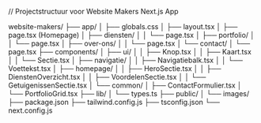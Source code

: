 // Projectstructuur voor Website Makers Next.js App

website-makers/
├── app/
│   ├── globals.css
│   ├── layout.tsx
│   ├── page.tsx (Homepage)
│   ├── diensten/
│   │   └── page.tsx
│   ├── portfolio/
│   │   └── page.tsx
│   ├── over-ons/
│   │   └── page.tsx
│   └── contact/
│       └── page.tsx
├── components/
│   ├── ui/
│   │   ├── Knop.tsx
│   │   ├── Kaart.tsx
│   │   └── Sectie.tsx
│   ├── navigatie/
│   │   ├── Navigatiebalk.tsx
│   │   └── Voettekst.tsx
│   ├── homepage/
│   │   ├── HeroSectie.tsx
│   │   ├── DienstenOverzicht.tsx
│   │   ├── VoordelenSectie.tsx
│   │   └── GetuigenissenSectie.tsx
│   └── common/
│       ├── ContactFormulier.tsx
│       └── PortfolioGrid.tsx
├── lib/
│   └── types.ts
├── public/
│   └── images/
├── package.json
├── tailwind.config.js
├── tsconfig.json
└── next.config.js
